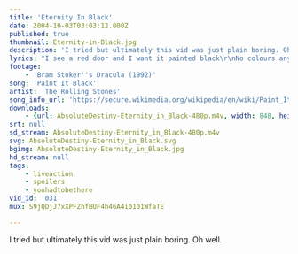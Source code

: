 ```yaml
---
title: 'Eternity In Black'
date: 2004-10-03T03:03:12.000Z
published: true
thumbnail: Eternity-in-Black.jpg
description: 'I tried but ultimately this vid was just plain boring. Oh well.'
lyrics: "I see a red door and I want it painted black\r\nNo colours any more I want them to turn black\r\nI see the girls walk by dressed in their summer clothes\r\nI have to turn my head until my darkness goes\r\n\r\nI see a line of cars and they're all painted black\r\nWith flowers and my love both never to come back\r\nI see people turn their heads and quickly look away\r\nLike a new born baby it just happens every day\r\n\r\nI look inside myself and see my heart is black\r\nI see my red door and must have it painted black\r\nMaybe then I'll fade away and not have to face the facts\r\nIt's not easy facin' up when your whole world is black\r\n\r\nNo more will my green sea go turn a deeper blue\r\nI could not foresee this thing happening to you\r\n\r\nIf I look hard enough into the settin' sun\r\nMy love will laugh with me before the mornin' comes\r\n\r\nHmm, hmm, hmm,...\r\n\r\nI wanna see it tainted, tainted black\r\nBlack as night, black as coal\r\nI wanna see the sun blotted out from the sky\r\nI wanna see it tainted, tainted, tainted, tainted black\r\nYeah!\r\n\r\nHmm, hmm, hmm,..."
footage:
    - 'Bram Stoker''s Dracula (1992)'
song: 'Paint It Black'
artist: 'The Rolling Stones'
song_info_url: 'https://secure.wikimedia.org/wikipedia/en/wiki/Paint_It,_Black'
downloads:
    - {url: AbsoluteDestiny-Eternity_in_Black-480p.m4v, width: 848, height: 480, mimetype: video/mp4}
srt: null
sd_stream: AbsoluteDestiny-Eternity_in_Black-480p.m4v
svg: AbsoluteDestiny-Eternity_in_Black.svg
bgimg: AbsoluteDestiny-Eternity_in_Black.jpg
hd_stream: null
tags:
    - liveaction
    - spoilers
    - youhadtobethere
vid_id: '031'
mux: S9jQDjJ7xXPFZhfBUF4h46A4i0101WfaTE

---
```

I tried but ultimately this vid was just plain boring. Oh well.